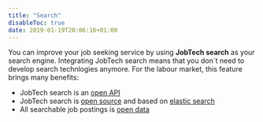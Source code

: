 ```yaml
---
title: "Search"
disableToc: true
date: 2019-01-19T20:06:16+01:00
---
```

You can improve your job seeking service by using **JobTech search** as your search engine. Integrating JobTech search means that you don´t need to develop search technlogies anymore. For the labour market, this feature brings many benefits:

- JobTech search is an [open API](http://develop.sokapi.platsbanka.nu/)
- JobTech search is [open source](https://github.com/JobtechSwe/sokannonser-api) and based on [elastic search](https://www.elastic.co/products/elasticsearch)
- All searchable job postings is [open data](http://jobtechdev.se/doc/api/platsbanken/)
